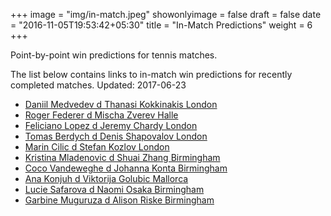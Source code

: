 +++
image = "img/in-match.jpeg"
showonlyimage = false
draft = false
date = "2016-11-05T19:53:42+05:30"
title = "In-Match Predictions"
weight = 6
+++

Point-by-point win predictions for tennis matches.

<!--more-->


The list below contains links to in-match win predictions for recently completed matches. Updated: 2017-06-23

<ul>
<li><a href="/match1/">Daniil Medvedev d Thanasi Kokkinakis London</a></li>
<li><a href="/match2/">Roger Federer d Mischa Zverev Halle</a></li>
<li><a href="/match3/">Feliciano Lopez d Jeremy Chardy London</a></li>
<li><a href="/match4/">Tomas Berdych d Denis Shapovalov London</a></li>
<li><a href="/match5/">Marin Cilic d Stefan Kozlov London</a></li>
<li><a href="/match6/">Kristina Mladenovic d Shuai Zhang Birmingham</a></li>
<li><a href="/match7/">Coco Vandeweghe d Johanna Konta Birmingham</a></li>
<li><a href="/match8/">Ana Konjuh d Viktorija Golubic Mallorca</a></li>
<li><a href="/match9/">Lucie Safarova d Naomi Osaka Birmingham</a></li>
<li><a href="/match10/">Garbine Muguruza d Alison Riske Birmingham</a></li>
</ul>
